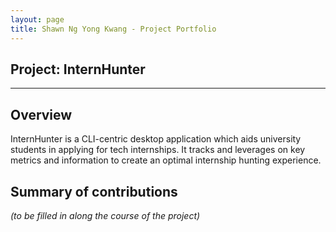 ```yaml
---
layout: page
title: Shawn Ng Yong Kwang - Project Portfolio
---
```


## Project: InternHunter

---

## Overview

InternHunter is a CLI-centric desktop application which aids university students in applying for tech internships.
It tracks and leverages on key metrics and information to create an optimal internship hunting experience.

## Summary of contributions

_(to be filled in along the course of the project)_
